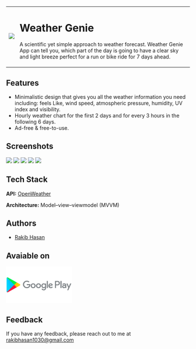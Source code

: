 <table>
  <tr>
    <td align="center">
      <a href="https://play.google.com/store/apps/details?id=rakib.hasan.weatherapp" > <img src="https://play-lh.googleusercontent.com/sXQzNQStlYr72pd20k1XUtn17xOCD8gEf_j0sIrfTzs2wip9ogV3C9S7npq_Hga_d0mE=s180-rw"/></a> 
    </td>
    <td> <h1>Weather Genie</h1> A scientific yet simple approach to weather forecast. 
      Weather Genie App can tell you, which part of the day is going to have a clear sky and light breeze perfect for a run or bike ride for 7 days ahead.<br></br>
</td>
  </tr>
</table>

## Features
- Minimalistic design that gives you all the weather information you need including: feels Like, wind speed, atmospheric pressure, humidity, UV index and visibility.
- Hourly weather chart for the first 2 days and for every 3 hours in the following 6 days.
- Ad-free & free-to-use.

## Screenshots
<img src="images/home_ss.png" width=190> <img src="images/add_note.png" width=190> <img src="images/swipe_to _delete_left.png" width=190> <img src="images/swipe_to _delete_right.png" width=190> <img src="images/delete_all_notes.png" width=190>

## Tech Stack

**API:** [OpenWeather](https://openweathermap.org/api)

**Architecture:** Model–view–viewmodel (MVVM)


## Authors

- [Rakib Hasan](https://www.github.com/rakibhasan1030)


## Avaiable on

<a href="https://play.google.com/store/apps/details?id=rakib.hasan.weatherapp" > <img src="images/play_store.png" width="180" height="100" /></a>


## Feedback

If you have any feedback, please reach out to me at rakibhasan1030@gmail.com
